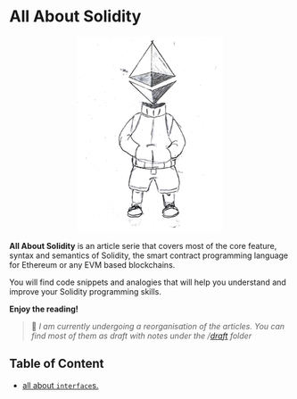 # All About Solidity

<p align="center">
  <img height="350" src="./assets/all-about-solidity-character-medium.png">
</p>

**All About Solidity** is an article serie that covers most of the core feature, syntax and semantics of Solidity, the smart contract programming language for Ethereum or any EVM based blockchains.

You will find code snippets and analogies that will help you understand and improve your Solidity programming skills.

**Enjoy the reading!**

> :construction: _I am currently undergoing a reorganisation of the articles. You can find most of them as draft with notes under the /[draft](./draft/) folder_

## Table of Content

- [all about `interface`s.](interfaces.md)
